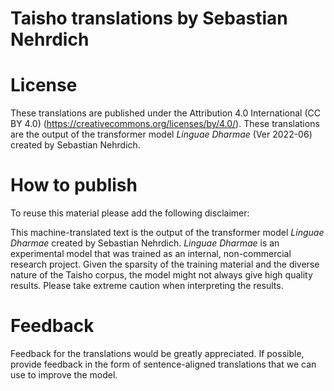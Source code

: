 # Taisho translations by Sebastian Nehrdich


# License

These translations are published under the Attribution 4.0 International  (CC BY 4.0) (https://creativecommons.org/licenses/by/4.0/). These translations are the output of the transformer model *Linguae Dharmae* (Ver 2022-06) created by Sebastian Nehrdich.


# How to publish 
To reuse this material please add the following disclaimer: 

This machine-translated text is the output of the transformer model *Linguae Dharmae* created by Sebastian Nehrdich. *Linguae Dharmae* is an experimental model that was trained as an internal, non-commercial research project. Given the sparsity of the training material and the diverse nature of the Taisho corpus, the model might not always give high quality results. Please take extreme caution when interpreting the results.

# Feedback

Feedback for the translations would be greatly appreciated. If possible, provide feedback in the form of sentence-aligned translations that we can use to improve the model.   
